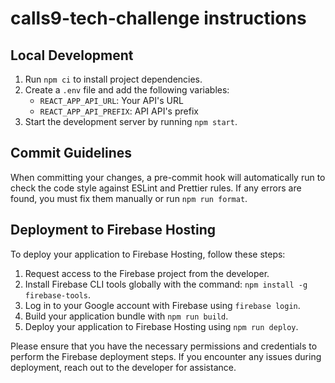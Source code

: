 # calls9-tech-challenge instructions

## Local Development

1. Run `npm ci` to install project dependencies.
2. Create a `.env` file and add the following variables:
   - `REACT_APP_API_URL`: Your API's URL
   - `REACT_APP_API_PREFIX`: API API's prefix
3. Start the development server by running `npm start`.

## Commit Guidelines

When committing your changes, a pre-commit hook will automatically run to check the code style against ESLint and Prettier rules. If any errors are found, you must fix them manually or run `npm run format`.

## Deployment to Firebase Hosting

To deploy your application to Firebase Hosting, follow these steps:

1. Request access to the Firebase project from the developer.
2. Install Firebase CLI tools globally with the command: `npm install -g firebase-tools`.
3. Log in to your Google account with Firebase using `firebase login`.
4. Build your application bundle with `npm run build`.
5. Deploy your application to Firebase Hosting using `npm run deploy`.

Please ensure that you have the necessary permissions and credentials to perform the Firebase deployment steps. If you encounter any issues during deployment, reach out to the developer for assistance.
